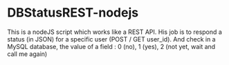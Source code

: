 DBStatusREST-nodejs
===================

This is a nodeJS script which works like a REST API. His job is to respond a status (in JSON) for a specific user (POST / GET user_id). And check in a MySQL database, the value of a field : 0 (no), 1 (yes), 2 (not yet, wait and call me again)
